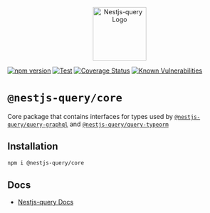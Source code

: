<p align="center">
  <a href="https://doug-martin.github.io/nestjs-query" target="blank"><img src="https://doug-martin.github.io/nestjs-query/img/logo.svg" width="120" alt="Nestjs-query Logo" /></a>
</p>

[![npm version](https://img.shields.io/npm/v/@nestjs-query/core.svg)](https://www.npmjs.org/package/@nestjs-query/core)
[![Test](https://github.com/doug-martin/nestjs-query/workflows/Test/badge.svg?branch=master)](https://github.com/doug-martin/nestjs-query/actions?query=workflow%3ATest+and+branch%3Amaster+)
[![Coverage Status](https://coveralls.io/repos/github/doug-martin/nestjs-query/badge.svg?branch=master)](https://coveralls.io/github/doug-martin/nestjs-query?branch=master)
[![Known Vulnerabilities](https://snyk.io/test/github/doug-martin/nestjs-query/badge.svg?targetFile=packages/core/package.json)](https://snyk.io/test/github/doug-martin/nestjs-query?targetFile=packages/core/package.json)

# `@nestjs-query/core`

Core package that contains interfaces for types used by [`@nestjs-query/query-graphql`](../query-graphql) and [`@nestjs-query/query-typeorm`](../query-typeorm)

## Installation

```sh
npm i @nestjs-query/core
```

## Docs

* [Nestjs-query Docs](https://doug-martin.github.io/nestjs-query/docs/introduction/getting-started)


